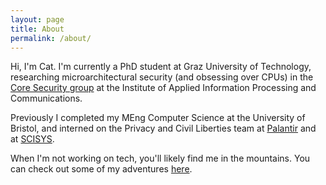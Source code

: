 ```yaml
---
layout: page
title: About
permalink: /about/
---
```


Hi, I'm Cat. I'm currently a PhD student at Graz University of Technology, researching microarchitectural security (and obsessing over CPUs) in the [Core Security group](https://www.iaik.tugraz.at/research-area/securesystems/) at the Institute of Applied Information Processing and Communications.

Previously I completed my MEng Computer Science at the University of Bristol, and interned on the Privacy and Civil Liberties team at [Palantir](https://www.palantir.com/pcl/) and at [SCISYS](https://www.scisys.com/). 

When I'm not working on tech, you'll likely find me in the mountains. You can check out some of my adventures [here](/ubes-uk).

